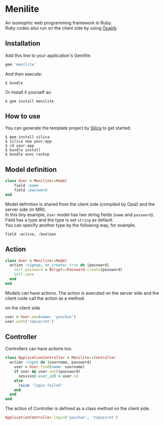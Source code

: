 # Menilite

An isomophic web programming framework in Ruby.  
Ruby codes also run on the client side by using [Opalrb](http://opalrb.org).

## Installation

Add this line to your application's Gemfile:

```ruby
gem 'menilite'
```

And then execute:

    $ bundle

Or install it yourself as:

    $ gem install menilite

## How to use

You can generate the template project by [Silica](https://github.com/youchan/silica) to get started.

    $ gem install silica
    $ silica new your-app
    $ cd your-app
    $ bundle install
    $ bundle exec rackup

## Model definition

```ruby
class User < Menilite::Model
    field :name
    field :password
end
```

Model definition is shared from the client side (compiled by Opal) and the server side (in MRI).  
In this tiny example, `User` model has two string fields (`name` and `password`).  
Field has a type and the type is set `string` as default.  
You can specify another type by the following way, for example.

    field :active, :boolean

## Action

```ruby
class User < Menilite::Model
  action :signup, on_create: true do |password|
    self.password = BCrypt::Password.create(password)
    self.save
  end
end
```

Models can have actions. The action is executed on the server side and the client code call the action as a method.

on the client side

```ruby
user = User.new(name: 'youchan')
user.auth('topsecret')
```

## Controller

Controllers can have actions too.

```ruby
class ApplicationController < Menilite::Controller
  action :login do |username, password|
    user = User.find(name: username)
    if user && user.auth(password)
      session[:user_id] = user.id
    else
      raise 'login failed'
    end
  end
end
```

The action of Controller is defined as a class method on the client side.

```ruby
ApplicationController.login('youchan', 'topsecret')
```
